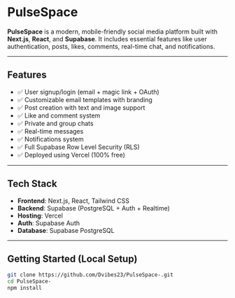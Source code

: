 # PulseSpace

**PulseSpace** is a modern, mobile-friendly social media platform built with **Next.js**, **React**, and **Supabase**. It includes essential features like user authentication, posts, likes, comments, real-time chat, and notifications.

---

## Features

- ✅ User signup/login (email + magic link + OAuth)
- ✅ Customizable email templates with branding
- ✅ Post creation with text and image support
- ✅ Like and comment system
- ✅ Private and group chats
- ✅ Real-time messages
- ✅ Notifications system
- ✅ Full Supabase Row Level Security (RLS)
- ✅ Deployed using Vercel (100% free)

---

## Tech Stack

- **Frontend**: Next.js, React, Tailwind CSS
- **Backend**: Supabase (PostgreSQL + Auth + Realtime)
- **Hosting**: Vercel
- **Auth**: Supabase Auth
- **Database**: Supabase PostgreSQL

---

## Getting Started (Local Setup)

```bash
git clone https://github.com/Dvibes23/PulseSpace-.git
cd PulseSpace-
npm install

